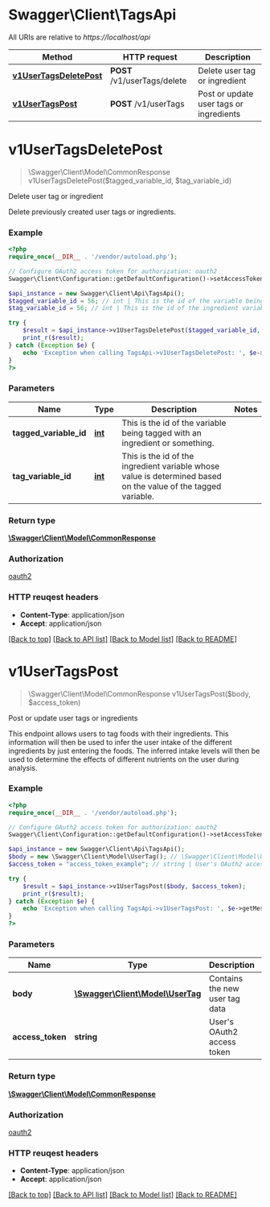 # Swagger\Client\TagsApi

All URIs are relative to *https://localhost/api*

Method | HTTP request | Description
------------- | ------------- | -------------
[**v1UserTagsDeletePost**](TagsApi.md#v1UserTagsDeletePost) | **POST** /v1/userTags/delete | Delete user tag or ingredient
[**v1UserTagsPost**](TagsApi.md#v1UserTagsPost) | **POST** /v1/userTags | Post or update user tags or ingredients


# **v1UserTagsDeletePost**
> \Swagger\Client\Model\CommonResponse v1UserTagsDeletePost($tagged_variable_id, $tag_variable_id)

Delete user tag or ingredient

Delete previously created user tags or ingredients.

### Example 
```php
<?php
require_once(__DIR__ . '/vendor/autoload.php');

// Configure OAuth2 access token for authorization: oauth2
Swagger\Client\Configuration::getDefaultConfiguration()->setAccessToken('YOUR_ACCESS_TOKEN');

$api_instance = new Swagger\Client\Api\TagsApi();
$tagged_variable_id = 56; // int | This is the id of the variable being tagged with an ingredient or something.
$tag_variable_id = 56; // int | This is the id of the ingredient variable whose value is determined based on the value of the tagged variable.

try { 
    $result = $api_instance->v1UserTagsDeletePost($tagged_variable_id, $tag_variable_id);
    print_r($result);
} catch (Exception $e) {
    echo 'Exception when calling TagsApi->v1UserTagsDeletePost: ', $e->getMessage(), "\n";
}
?>
```

### Parameters

Name | Type | Description  | Notes
------------- | ------------- | ------------- | -------------
 **tagged_variable_id** | [**int**](.md)| This is the id of the variable being tagged with an ingredient or something. | 
 **tag_variable_id** | [**int**](.md)| This is the id of the ingredient variable whose value is determined based on the value of the tagged variable. | 

### Return type

[**\Swagger\Client\Model\CommonResponse**](CommonResponse.md)

### Authorization

[oauth2](../README.md#oauth2)

### HTTP reuqest headers

 - **Content-Type**: application/json
 - **Accept**: application/json

[[Back to top]](#) [[Back to API list]](../README.md#documentation-for-api-endpoints) [[Back to Model list]](../README.md#documentation-for-models) [[Back to README]](../README.md)

# **v1UserTagsPost**
> \Swagger\Client\Model\CommonResponse v1UserTagsPost($body, $access_token)

Post or update user tags or ingredients

This endpoint allows users to tag foods with their ingredients.  This information will then be used to infer the user intake of the different ingredients by just entering the foods. The inferred intake levels will then be used to determine the effects of different nutrients on the user during analysis.

### Example 
```php
<?php
require_once(__DIR__ . '/vendor/autoload.php');

// Configure OAuth2 access token for authorization: oauth2
Swagger\Client\Configuration::getDefaultConfiguration()->setAccessToken('YOUR_ACCESS_TOKEN');

$api_instance = new Swagger\Client\Api\TagsApi();
$body = new \Swagger\Client\Model\UserTag(); // \Swagger\Client\Model\UserTag | Contains the new user tag data
$access_token = "access_token_example"; // string | User's OAuth2 access token

try { 
    $result = $api_instance->v1UserTagsPost($body, $access_token);
    print_r($result);
} catch (Exception $e) {
    echo 'Exception when calling TagsApi->v1UserTagsPost: ', $e->getMessage(), "\n";
}
?>
```

### Parameters

Name | Type | Description  | Notes
------------- | ------------- | ------------- | -------------
 **body** | [**\Swagger\Client\Model\UserTag**](\Swagger\Client\Model\UserTag.md)| Contains the new user tag data | 
 **access_token** | **string**| User&#39;s OAuth2 access token | [optional] 

### Return type

[**\Swagger\Client\Model\CommonResponse**](CommonResponse.md)

### Authorization

[oauth2](../README.md#oauth2)

### HTTP reuqest headers

 - **Content-Type**: application/json
 - **Accept**: application/json

[[Back to top]](#) [[Back to API list]](../README.md#documentation-for-api-endpoints) [[Back to Model list]](../README.md#documentation-for-models) [[Back to README]](../README.md)

